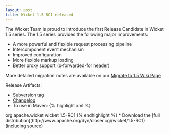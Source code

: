 ```yaml
---
layout: post
title: Wicket 1.5-RC1 released
---
```


The Wicket Team is proud to introduce the first Release Candidate in Wicket 1.5 series. The 1.5 series provides the following major improvements:
* A more powerful and flexible request processing pipeline
* Intercomponent event mechanism
* Improved configuration
* More flexible markup loading
* Better proxy support (x-forwarded-for header)

More detailed migration notes are available on our [Migrate to 1.5 Wiki Page](https://cwiki.apache.org/WICKET/migration-to-wicket-15.html)

Release Artifacts:
* [Subversion tag](http://svn.apache.org/repos/asf/wicket/releases/wicket-1.5-RC1) 
* [Changelog](https://issues.apache.org/jira/secure/IssueNavigator.jspa?reset=true&&pid=12310561&fixfor=12315483&sorter/field=issuekey&sorter/order=DESC)
* To use in Maven: 
{% highlight xml %}
<dependency>
    <groupId>org.apache.wicket</groupId>
    <artifactId>wicket</artifactId>
    <version>1.5-RC1</version>
</dependency>
{% endhighlight %}
* Download the [full distribution](http://www.apache.org/dyn/closer.cgi/wicket/1.5-RC1) (including source)
